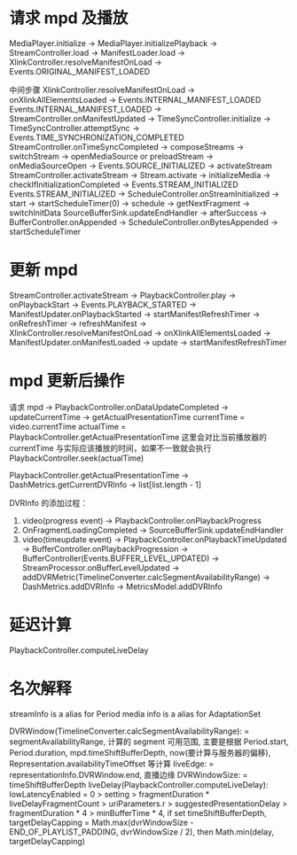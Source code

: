 # 请求 mpd 及播放
MediaPlayer.initialize -> MediaPlayer.initializePlayback -> StreamController.load -> ManifestLoader.load -> XlinkController.resolveManifestOnLoad -> Events.ORIGINAL_MANIFEST_LOADED

中间步骤
XlinkController.resolveManifestOnLoad -> onXlinkAllElementsLoaded -> Events.INTERNAL_MANIFEST_LOADED
Events.INTERNAL_MANIFEST_LOADED -> StreamController.onManifestUpdated -> TimeSyncController.initialize -> TimeSyncController.attemptSync -> Events.TIME_SYNCHRONIZATION_COMPLETED
StreamController.onTimeSyncCompleted -> composeStreams -> switchStream -> openMediaSource or preloadStream -> onMediaSourceOpen -> Events.SOURCE_INITIALIZED -> activateStream
StreamController.activateStream -> Stream.activate -> initializeMedia -> checkIfInitializationCompleted -> Events.STREAM_INITIALIZED
Events.STREAM_INITIALIZED -> ScheduleController.onStreamInitialized -> start -> startScheduleTimer(0) -> schedule -> getNextFragment -> switchInitData
SourceBufferSink.updateEndHandler -> afterSuccess -> BufferController.onAppended -> ScheduleController.onBytesAppended -> startScheduleTimer

# 更新 mpd
StreamController.activateStream -> PlaybackController.play -> onPlaybackStart -> Events.PLAYBACK_STARTED ->
ManifestUpdater.onPlaybackStarted -> startManifestRefreshTimer -> onRefreshTimer -> refreshManifest -> 
XlinkController.resolveManifestOnLoad -> onXlinkAllElementsLoaded -> ManifestUpdater.onManifestLoaded -> update -> startManifestRefreshTimer

# mpd 更新后操作
请求 mpd -> PlaybackController.onDataUpdateCompleted -> updateCurrentTime -> getActualPresentationTime
currentTime = video.currentTime
actualTime = PlaybackController.getActualPresentationTime
这里会对比当前播放器的 currentTime 与实际应该播放的时间，如果不一致就会执行 PlaybackController.seek(actualTime)

PlaybackController.getActualPresentationTime -> DashMetrics.getCurrentDVRInfo -> list\[list.length - 1\]

DVRInfo 的添加过程：
1. video(progress event) -> PlaybackController.onPlaybackProgress
2. OnFragmentLoadingCompleted -> SourceBufferSink.updateEndHandler
3. video(timeupdate event) -> PlaybackController.onPlaybackTimeUpdated
-> BufferController.onPlaybackProgression -> BufferController(Events.BUFFER_LEVEL_UPDATED) ->
StreamProcessor.onBufferLevelUpdated -> addDVRMetric(TimelineConverter.calcSegmentAvailabilityRange) -> DashMetrics.addDVRInfo ->
MetricsModel.addDVRInfo

# 延迟计算
PlaybackController.computeLiveDelay

# 名次解释
streamInfo is a alias for Period
media info is a alias for AdaptationSet

DVRWindow(TimelineConverter.calcSegmentAvailabilityRange): = segmentAvailabilityRange, 计算的 segment 可用范围, 主要是根据 Period.start, Period.duration, mpd.timeShiftBufferDepth, now(要计算与服务器的偏移), Representation.availabilityTimeOffset 等计算
liveEdge: = representationInfo.DVRWindow.end, 直播边缘
DVRWindowSize: = timeShiftBufferDepth
liveDelay(PlaybackController.computeLiveDelay): lowLatencyEnabled = 0 > setting > fragmentDuration * liveDelayFragmentCount > uriParameters.r > suggestedPresentationDelay > fragmentDuration * 4 > minBufferTime * 4,
if set timeShiftBufferDepth, targetDelayCapping = Math.max(dvrWindowSize - END_OF_PLAYLIST_PADDING, dvrWindowSize / 2), then Math.min(delay, targetDelayCapping)
